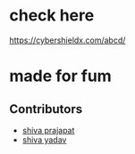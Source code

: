 # check here
https://cybershieldx.com/abcd/
# made for fum

## Contributors

- [shiva prajapat](https://github.com/sshivakumarr)
- [shiva yadav](https://github.com/shivaya-dav)

